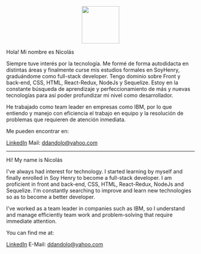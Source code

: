 <div id="header" align="center">
  <img src="https://media.giphy.com/media/M9gbBd9nbDrOTu1Mqx/giphy.gif" width="100"/>
</div>

Hola! Mi nombre es Nicolás

Siempre tuve interés por la tecnología. Me formé de forma autodidacta en distintas áreas y finalmente curse mis estudios formales en SoyHenry, graduándome como full-stack developer. 
Tengo dominio sobre Front y back-end, CSS, HTML, React-Redux, NodeJs y Sequelize.
Estoy en la constante búsqueda de aprendizaje y perfeccionamiento de más y nuevas tecnologías para así poder profundizar mi nivel como desarrollador.

He trabajado como team leader en empresas como IBM, por lo que entiendo y manejo con eficiencia el trabajo en equipo y la resolución de problemas que requieren de atención inmediata.

Me pueden encontrar en:

<a href="https://www.linkedin.com/in/nicol%C3%A1s-dandolo-9a941b286/">LinkedIn</a>
Mail: ddandolo@yahoo.com


-------

Hi! My name is Nicolás

I've always had interest for technology. I started learning by myself and finally enrolled in Soy Henry to become a full-stack developer.
I am proficient in front and back-end, CSS, HTML, React-Redux, NodeJs and Sequelize.
I'm constantly searching to improve and learn new technologies so as to become a better developer.

I've worked as a team leader in companies such as IBM, so I understand and manage efficiently team work and problem-solving that require immediate attention.

You can find me at:

<a href="https://www.linkedin.com/in/nicol%C3%A1s-dandolo-9a941b286/">LinkedIn</a>
E-Mail: ddandolo@yahoo.com

<!--
**Velcrogoblin/Velcrogoblin** is a ✨ _special_ ✨ repository because its `README.md` (this file) appears on your GitHub profile.

Here are some ideas to get you started:

- 🔭 I’m currently working on ...
- 🌱 I’m currently learning ...
- 👯 I’m looking to collaborate on ...
- 🤔 I’m looking for help with ...
- 💬 Ask me about ...
- 📫 How to reach me: ...
- 😄 Pronouns: ...
- ⚡ Fun fact: ...
-->
